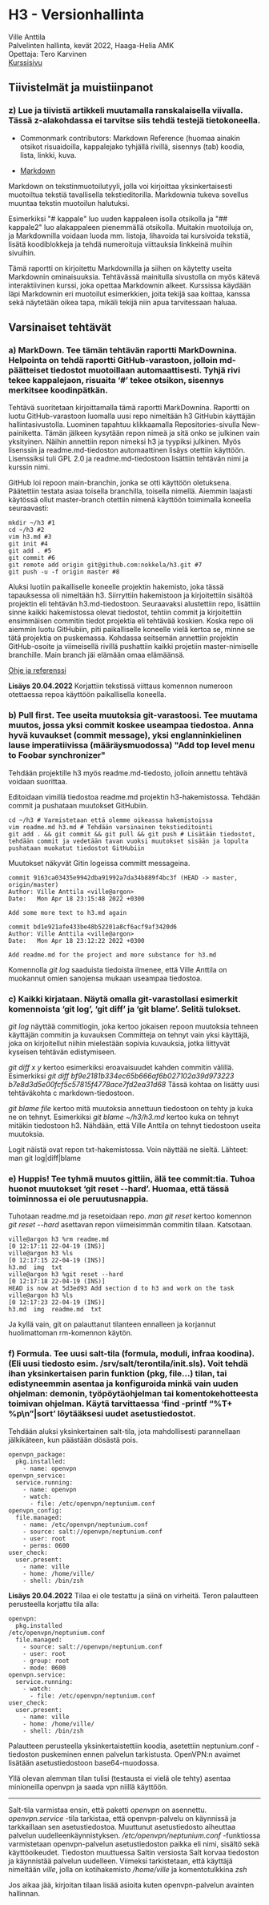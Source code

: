 # H3 - Versionhallinta

Ville Anttila\
Palvelinten hallinta, kevät 2022, Haaga-Helia AMK\
Opettaja: Tero Karvinen\
[Kurssisivu](https://terokarvinen.com/2021/configuration-management-systems-2022-spring/)

## Tiivistelmät ja muistiinpanot

### z) Lue ja tiivistä artikkeli muutamalla ranskalaisella viivalla. Tässä z-alakohdassa ei tarvitse siis tehdä testejä tietokoneella.

* Commonmark contributors: Markdown Reference (huomaa ainakin otsikot risuaidoilla, kappalejako tyhjällä rivillä, sisennys (tab) koodia, lista, linkki, kuva.

* [Markdown](https://commonmark.org/help/)


Markdown on tekstinmuotoilutyyli, jolla voi kirjoittaa yksinkertaisesti muotoiltua tekstiä tavallisella tekstieditorilla. Markdownia tukeva sovellus muuntaa tekstin muotoilun halutuksi.

Esimerkiksi "# kappale" luo uuden kappaleen isolla otsikolla ja "## kappale2" luo alakappaleen pienemmällä otsikolla. Muitakin muotoiluja on, ja Markdownilla voidaan luoda mm. listoja, lihavoida tai kursivoida tekstiä, lisätä koodiblokkeja ja tehdä numeroituja viittauksia linkkeinä muihin sivuihin.

Tämä raportti on kirjoitettu Markdownilla ja siihen on käytetty useita Markdownin ominaisuuksia. Tehtävässä mainitulla sivustolla on myös kätevä interaktiivinen kurssi, joka opettaa Markdownin alkeet. Kurssissa käydään läpi Markdownin eri muotoilut esimerkkien, joita tekijä saa koittaa, kanssa sekä näytetään oikea tapa, mikäli tekijä niin apua tarvitessaan haluaa.

## Varsinaiset tehtävät

### a) MarkDown. Tee tämän tehtävän raportti MarkDownina. Helpointa on tehdä raportti GitHub-varastoon, jolloin md-päätteiset tiedostot muotoillaan automaattisesti. Tyhjä rivi tekee kappalejaon, risuaita ‘#’ tekee otsikon, sisennys merkitsee koodinpätkän.

Tehtävä suoritetaan kirjoittamalla tämä raportti MarkDownina. Raportti on luotu GitHub-varastoon luomalla uusi repo nimeltään h3 GitHubin käyttäjän hallintasivustolla. Luominen tapahtuu klikkaamalla Repositories-sivulla New-painiketta. Tämän jälkeen kysytään repon nimeä ja sitä onko se julkinen vain yksityinen. Näihin annettiin repon nimeksi h3 ja tyypiksi julkinen. Myös lisenssin ja readme.md-tiedoston automaattinen lisäys otettiin käyttöön. Lisenssiksi tuli GPL 2.0 ja readme.md-tiedostoon lisättiin tehtävän nimi ja kurssin nimi.

GitHub loi repoon main-branchin, jonka se otti käyttöön oletuksena. Päätettiin testata asiaa toisella branchilla, toisella nimellä. Aiemmin laajasti käytössä ollut master-branch otettiin nimenä käyttöön toimimalla koneella seuraavasti:

 	mkdir ~/h3 #1
 	cd ~/h3 #2
 	vim h3.md #3
 	git init #4
 	git add . #5
 	git commit #6
 	git remote add origin git@github.com:nokkela/h3.git #7
 	git push -u -f origin master #8 

Aluksi luotiin paikalliselle koneelle projektin hakemisto, joka tässä tapauksessa oli nimeltään h3. Siirryttiin hakemistoon ja kirjoitettiin sisältöä projektin eli tehtävän h3.md-tiedostoon. Seuraavaksi alustettiin repo, lisättiin sinne kaikki hakemistossa olevat tiedostot, tehtiin commit ja kirjoitettiin ensimmäisen commitin tiedot projektia eli tehtävää koskien. Koska repo oli aiemmin luotu GitHubiin, piti paikalliselle koneelle vielä kertoa se, minne se tätä projektia on puskemassa. Kohdassa seitsemän annettiin projektin GitHub-osoite ja viimeisellä rivillä pushattiin kaikki projetiin master-nimiselle branchille. Main branch jäi elämään omaa elämäänsä. 

[Ohje ja referenssi](https://www.digitalocean.com/community/tutorials/how-to-push-an-existing-project-to-github)

**Lisäys 20.04.2022**
Korjattiin tekstissä viittaus komennon numeroon otettaessa repoa käyttöön paikallisella koneella.


### b) Pull first. Tee useita muutoksia git-varastoosi. Tee muutama muutos, jossa yksi commit koskee useampaa tiedostoa. Anna hyvä kuvaukset (commit message), yksi englanninkielinen lause imperatiivissa (määräysmuodossa) "Add top level menu to Foobar synchronizer"

Tehdään projektille h3 myös readme.md-tiedosto, jolloin annettu tehtävä voidaan suorittaa.

Editoidaan vimillä tiedostoa readme.md projektin h3-hakemistossa. Tehdään commit ja pushataan muutokset GitHubiin.
	
	cd ~/h3 # Varmistetaan että olemme oikeassa hakemistoissa
	vim readme.md h3.md # Tehdään varsinainen tekstieditointi
	git add . && git commit && git pull && git push # Lisätään tiedostot, tehdään commit ja vedetään tavan vuoksi muutokset sisään ja lopulta pushataan muokatut tiedostot GitHubiin

Muutokset näkyvät Gitin logeissa committ messageina.

	commit 9163ca03435e9942dba91992a7da34b889f4bc3f (HEAD -> master, origin/master)
	Author: Ville Anttila <ville@argon>
	Date:   Mon Apr 18 23:15:48 2022 +0300
		
	Add some more text to h3.md again
	
	commit bd1e921afe433be48b52201a8cf6acf9af3420d6
	Author: Ville Anttila <ville@argon>
	Date:   Mon Apr 18 23:12:22 2022 +0300

	Add readme.md for the project and more substance for h3.md

Komennolla *git log* saaduista tiedoista ilmenee, että Ville Anttila on muokannut omien sanojensa mukaan useampaa tiedostoa.


### c) Kaikki kirjataan. Näytä omalla git-varastollasi esimerkit komennoista ‘git log’, ‘git diff’ ja ‘git blame’. Selitä tulokset.

*git log* näyttää commitlogin, joka kertoo jokaisen repoon muutoksia tehneen käyttäjän commitin ja kuvauksen
Committeja on tehnyt vain yksi käyttäjä, joka on kirjoitellut niihin mielestään sopivia kuvauksia, jotka liittyvät kyseisen tehtävän edistymiseen.

*git diff x y* kertoo esimerkiksi eroavaisuudet kahden commitin välillä. 
Esimerkiksi *git diff bf9e2181b334ec65b666af6b027102a39d973223 b7e8d3d5e00fcf5c57815f4778ace7fd2ea31d68*
Tässä kohtaa on lisätty uusi tehtäväkohta c markdown-tiedostoon.

*git blame file* kertoo mitä muutoksia annettuun tiedostoon on tehty ja kuka ne on tehnyt.
Esimerkiksi *git blame ~/h3/h3.md* kertoo kuka on tehnyt mitäkin tiedostoon h3.
Nähdään, että Ville Anttila on tehnyt tiedostoon useita muutoksia.

Logit näistä ovat repon txt-hakemistossa. Voin näyttää ne sieltä.
Lähteet: man git log|diff|blame


### e) Huppis! Tee tyhmä muutos gittiin, älä tee commit:tia. Tuhoa huonot muutokset ‘git reset --hard’. Huomaa, että tässä toiminnossa ei ole peruutusnappia.

Tuhotaan readme.md ja resetoidaan repo. *man git reset* kertoo komennon *git reset --hard* asettavan repon viimeisimmän commitin tilaan. Katsotaan.

	ville@argon h3 %rm readme.md                                            [0 12:17:11 22-04-19 (INS)]
	ville@argon h3 %ls                                                      [0 12:17:15 22-04-19 (INS)]
	h3.md  img  txt
	ville@argon h3 %git reset --hard                                        [0 12:17:18 22-04-19 (INS)]
	HEAD is now at 5d3ed93 Add section d to h3 and work on the task
	ville@argon h3 %ls                                                      [0 12:17:23 22-04-19 (INS)]	
	h3.md  img  readme.md  txt

Ja kyllä vain, git on palauttanut tilanteen ennalleen ja korjannut huolimattoman rm-komennon käytön.


### f) Formula. Tee uusi salt-tila (formula, moduli, infraa koodina). (Eli uusi tiedosto esim. /srv/salt/terontila/init.sls). Voit tehdä ihan yksinkertaisen parin funktion (pkg, file...) tilan, tai edistyneemmin asentaa ja konfiguroida minkä vain uuden ohjelman: demonin, työpöytäohjelman tai komentokehotteesta toimivan ohjelman. Käytä tarvittaessa ‘find -printf “%T+ %p\n”|sort’ löytääksesi uudet asetustiedostot.

Tehdään aluksi yksinkertainen salt-tila, jota mahdollisesti parannellaan jälkikäteen, kun päästään dösästä pois.

	openvpn_package:
	  pkg.installed:
	    - name: openvpn
	openvpn_service:
	  service.running:
	    - name: openvpn
	    - watch:
	      - file: /etc/openvpn/neptunium.conf
	openvpn_config:
	  file.managed:
	    - name: /etc/openvpn/neptunium.conf
	    - source: salt://openvpn/neptunium.conf
	    - user: root
	    - perms: 0600
	user_check:
	  user.present:
	    - name: ville
	    - home: /home/ville/
	    - shell: /bin/zsh

**Lisäys 20.04.2022** 
Tilaa ei ole testattu ja siinä on virheitä.
Teron palautteen perusteella korjattu tila alla:

	openvpn:
	  pkg.installed
	/etc/openvpn/neptunium.conf
	  file.managed:
	    - source: salt://openvpn/neptunium.conf
	    - user: root
	    - group: root
	    - mode: 0600
	openvpn.service:
	  service.running:
	    - watch:
	      - file: /etc/openvpn/neptunium.conf
	user_check:
	  user.present:
	    - name: ville
	    - home: /home/ville/
	    - shell: /bin/zsh

Palautteen perusteella yksinkertaistettiin koodia, asetettiin neptunium.conf -tiedoston puskeminen ennen palvelun tarkistusta. OpenVPN:n avaimet lisätään asetustiedostoon base64-muodossa.

Yllä olevan alemman tilan tulisi (testausta ei vielä ole tehty) asentaa minioneilla openvpn ja saada vpn niillä käyttöön.

---
Salt-tila varmistaa ensin, että paketti *openvpn* on asennettu.
*openvpn.service* -tila tarkistaa, että openvpn-palvelu on käynnissä ja tarkkaillaan sen asetustiedostoa. Muuttunut asetustiedosto aiheuttaa palvelun uudelleenkäynnistyksen. 
*/etc/openvpn/neptunium.conf* -funktiossa varmistetaan openvpn-palvelun asetustiedoston paikka eli nimi, sisältö sekä käyttöoikeudet. Tiedoston muuttuessa Saltin versiosta Salt korvaa tiedoston ja käynnistää palvelun uudelleen.
Viimeksi tarkistetaan, että käyttäjä nimeltään *ville*, jolla on kotihakemisto */home/ville* ja komentotulkkina *zsh*

Jos aikaa jää, kirjoitan tilaan lisää asioita kuten openvpn-palvelun avainten hallinnan.
